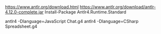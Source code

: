 https://www.antlr.org/download.html
https://www.antlr.org/download/antlr-4.12.0-complete.jar
Install-Package Antlr4.Runtime.Standard 


antlr4 -Dlanguage=JavaScript Chat.g4
antlr4 -Dlanguage=CSharp Spreadsheet.g4